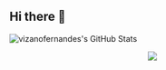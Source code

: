 ## Hi there 👋

<!--
**VizanoFernandes/VizanoFernandes** is a ✨ _special_ ✨ repository because its `README.md` (this file) appears on your GitHub profile.

Here are some ideas to get you started:

- 🔭 I’m currently working on ...
- 🌱 I’m currently learning ...
- 👯 I’m looking to collaborate on ...
- 🤔 I’m looking for help with ...
- 💬 Ask me about ...
- 📫 How to reach me: ...
- 😄 Pronouns: ...
- ⚡ Fun fact: ...
-->
<img src="https://github-readme-stats.vercel.app/api?username=vizanofernandes&theme=dark&show_icons=true&hide_border=true&count_private=true" alt="vizanofernandes's GitHub Stats" />

<p align="center">
  <a href="https://skillicons.dev">
    <img src="https://skillicons.dev/icons?i=html,css,js,py,pycharm,mysql,php,ps,blender,notion,vscode,visualstudio,robloxstudio,replit,linkedin,instagram,github"/>
  </a>
</p>
